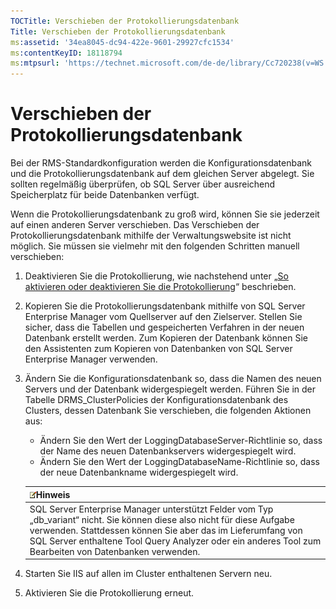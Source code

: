 ```yaml
---
TOCTitle: Verschieben der Protokollierungsdatenbank
Title: Verschieben der Protokollierungsdatenbank
ms:assetid: '34ea8045-dc94-422e-9601-29927cfc1534'
ms:contentKeyID: 18118794
ms:mtpsurl: 'https://technet.microsoft.com/de-de/library/Cc720238(v=WS.10)'
---
```


Verschieben der Protokollierungsdatenbank
=========================================

Bei der RMS-Standardkonfiguration werden die Konfigurationsdatenbank und die Protokollierungsdatenbank auf dem gleichen Server abgelegt. Sie sollten regelmäßig überprüfen, ob SQL Server über ausreichend Speicherplatz für beide Datenbanken verfügt.

Wenn die Protokollierungsdatenbank zu groß wird, können Sie sie jederzeit auf einen anderen Server verschieben. Das Verschieben der Protokollierungsdatenbank mithilfe der Verwaltungswebsite ist nicht möglich. Sie müssen sie vielmehr mit den folgenden Schritten manuell verschieben:

1.  Deaktivieren Sie die Protokollierung, wie nachstehend unter „[So aktivieren oder deaktivieren Sie die Protokollierung](https://technet.microsoft.com/8e672f95-566f-4070-9a2a-2f70f087148f)“ beschrieben.
2.  Kopieren Sie die Protokollierungsdatenbank mithilfe von SQL Server Enterprise Manager vom Quellserver auf den Zielserver. Stellen Sie sicher, dass die Tabellen und gespeicherten Verfahren in der neuen Datenbank erstellt werden. Zum Kopieren der Datenbank können Sie den Assistenten zum Kopieren von Datenbanken von SQL Server Enterprise Manager verwenden.
3.  Ändern Sie die Konfigurationsdatenbank so, dass die Namen des neuen Servers und der Datenbank widergespiegelt werden. Führen Sie in der Tabelle DRMS\_ClusterPolicies der Konfigurationsdatenbank des Clusters, dessen Datenbank Sie verschieben, die folgenden Aktionen aus:
    -   Ändern Sie den Wert der LoggingDatabaseServer-Richtlinie so, dass der Name des neuen Datenbankservers widergespiegelt wird.
    -   Ändern Sie den Wert der LoggingDatabaseName-Richtlinie so, dass der neue Datenbankname widergespiegelt wird.

    | ![](images/Cc720238.note(WS.10).gif)Hinweis                                                                                                                                                                                                                             |
    |------------------------------------------------------------------------------------------------------------------------------------------------------------------------------------------------------------------------------------------------------------------------------------------------------|
    | SQL Server Enterprise Manager unterstützt Felder vom Typ „db\_variant“ nicht. Sie können diese also nicht für diese Aufgabe verwenden. Stattdessen können Sie aber das im Lieferumfang von SQL Server enthaltene Tool Query Analyzer oder ein anderes Tool zum Bearbeiten von Datenbanken verwenden. |

4.  Starten Sie IIS auf allen im Cluster enthaltenen Servern neu.
5.  Aktivieren Sie die Protokollierung erneut.
